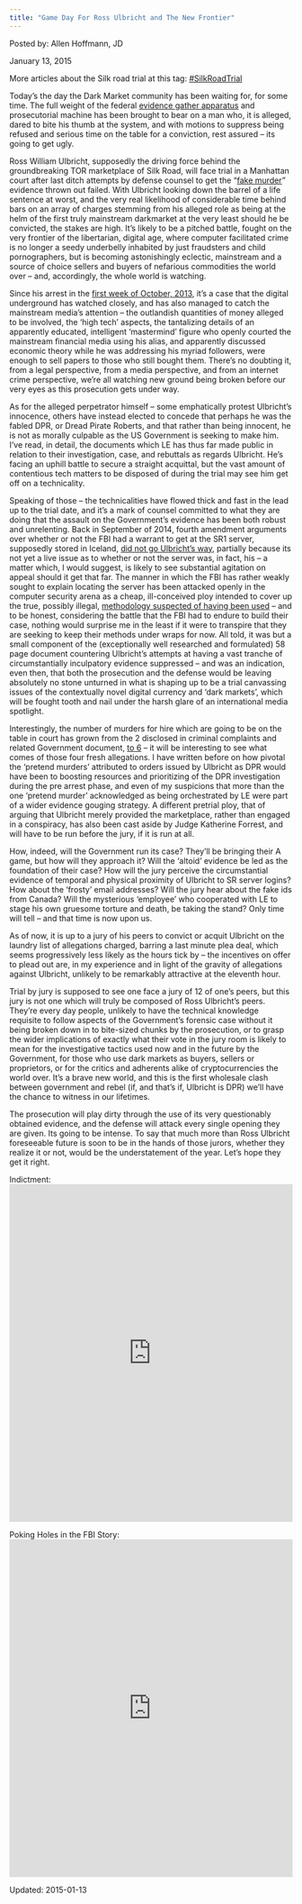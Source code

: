 ```yaml
---
title: "Game Day For Ross Ulbricht and The New Frontier"
---
```



Posted by: Allen Hoffmann, JD

<span>January 13, 2015</span>


<p>More articles about the Silk road trial at this tag: <a href="/tag/SilkRoadTrial/">#SilkRoadTrial</a></p>
<p>Today’s the day the Dark Market community has been waiting for, for some time. The full weight of the federal <a href="http://www.dailydot.com/crime/silk-road-ross-ulbricht-evidence-list/" target="_blank">evidence gather apparatus</a> and prosecutorial machine has been brought to bear on a man who, it is alleged, dared to bite his thumb at the system, and with motions to suppress being refused and serious time on the table for a conviction, rest assured &#8211; its going to get ugly.</p>
<p>Ross William Ulbricht, supposedly the driving force behind the groundbreaking TOR marketplace of Silk Road, will face trial in a Manhattan court after last ditch attempts by defense counsel to get the “<a href="http://www.businessinsider.com/ross-ulbricht-charged-in-2nd-silk-road-murder-for-hire-plot-2013-10" target="_blank">fake murder</a>” evidence thrown out failed. With Ulbricht looking down the barrel of a life sentence at worst, and the very real likelihood of considerable time behind bars on an array of charges stemming from his alleged role as being at the helm of the first truly mainstream darkmarket at the very least should he be convicted, the stakes are high. It’s likely to be a pitched battle, fought on the very frontier of the libertarian, digital age, where computer facilitated crime is no longer a seedy underbelly inhabited by just fraudsters and child pornographers, but is becoming astonishingly eclectic, mainstream and a source of choice sellers and buyers of nefarious commodities the world over – and, accordingly, the whole world is watching.</p>
<p>Since his arrest in the <a href="http://www.forbes.com/sites/alexkonrad/2013/10/02/feds-shut-down-silk-road-owner-known-as-dread-pirate-roberts-arrested/" target="_blank">first week of October, 2013</a>, it’s a case that the digital underground has watched closely, and has also managed to catch the mainstream media’s attention – the outlandish quantities of money alleged to be involved, the ‘high tech’ aspects, the tantalizing details of an apparently educated, intelligent ‘mastermind’ figure who openly courted the mainstream financial media using his alias, and apparently discussed economic theory while he was addressing his myriad followers, were enough to sell papers to those who still bought them. There’s no doubting it, from a legal perspective, from a media perspective, and from an internet crime perspective, we’re all watching new ground being broken before our very eyes as this prosecution gets under way.</p>
<p>As for the alleged perpetrator himself &#8211; some emphatically protest Ulbricht’s innocence, others have instead elected to concede that perhaps he was the fabled DPR, or Dread Pirate Roberts, and that rather than being innocent, he is not as morally culpable as the US Government is seeking to make him. I’ve read, in detail, the documents which LE has thus far made public in relation to their investigation, case, and rebuttals as regards Ulbricht. He’s facing an uphill battle to secure a straight acquittal, but the vast amount of contentious tech matters to be disposed of during the trial may see him get off on a technicality.</p>
<p>Speaking of those &#8211; the technicalities have flowed thick and fast in the lead up to the trial date, and it’s a mark of counsel committed to what they are doing that the assault on the Government’s evidence has been both robust and unrelenting. Back in September of 2014, fourth amendment arguments over whether or not the FBI had a warrant to get at the SR1 server, supposedly stored in Iceland, <a href="http://www.wired.com/2014/10/silk-road-judge-technicality/" target="_blank">did not go Ulbricht’s way</a>, partially because its not yet a live issue as to whether or not the server was, in fact, his – a matter which, I would suggest, is likely to see substantial agitation on appeal should it get that far. The manner in which the FBI has rather weakly sought to explain locating the server has been attacked openly in the computer security arena as a cheap, ill-conceived ploy intended to cover up the true, possibly illegal, <a href="http://krebsonsecurity.com/2014/10/silk-road-lawyers-poke-holes-in-fbis-story/" target="_blank">methodology suspected of having been used</a> – and to be honest, considering the battle that the FBI had to endure to build their case, nothing would surprise me in the least if it were to transpire that they are seeking to keep their methods under wraps for now. All told, it was but a small component of the (exceptionally well researched and formulated) 58 page document countering Ulbricht’s attempts at having a vast tranche of circumstantially inculpatory evidence suppressed – and was an indication, even then, that both the prosecution and the defense would be leaving absolutely no stone unturned in what is shaping up to be a trial canvassing issues of the contextually novel digital currency and ‘dark markets’, which will be fought tooth and nail under the harsh glare of an international media spotlight.</p>
<p>Interestingly, the number of murders for hire which are going to be on the table in court has grown from the 2 disclosed in criminal complaints and related Government document, <a href="http://www.bloomberg.com/news/2014-12-10/silk-road-s-ulbricht-accused-of-six-murder-for-hire-plots.html" target="_blank">to 6</a> – it will be interesting to see what comes of those four fresh allegations. I have written before on how pivotal the ‘pretend murders’ attributed to orders issued by Ulbricht as DPR would have been to boosting resources and prioritizing of the DPR investigation during the pre arrest phase, and even of my suspicions that more than the one ‘pretend murder’ acknowledged as being orchestrated by LE were part of a wider evidence gouging strategy. A different pretrial ploy, that of arguing that Ulbricht merely provided the marketplace, rather than engaged in a conspiracy, has also been cast aside by Judge Katherine Forrest, and will have to be run before the jury, if it is run at all.</p>
<p>How, indeed, will the Government run its case? They’ll be bringing their A game, but how will they approach it? Will the ‘altoid’ evidence be led as the foundation of their case? How will the jury perceive the circumstantial evidence of temporal and physical proximity of Ulbricht to SR server logins? How about the ‘frosty’ email addresses? Will the jury hear about the fake ids from Canada? Will the mysterious ‘employee’ who cooperated with LE to stage his own gruesome torture and death, be taking the stand? Only time will tell – and that time is now upon us.</p>
<p>As of now, it is up to a jury of his peers to convict or acquit Ulbricht on the laundry list of allegations charged, barring a last minute plea deal, which seems progressively less likely as the hours tick by – the incentives on offer to plead out are, in my experience and in light of the gravity of allegations against Ulbricht, unlikely to be remarkably attractive at the eleventh hour.</p>
<p>Trial by jury is supposed to see one face a jury of 12 of one’s peers, but this jury is not one which will truly be composed of Ross Ulbricht’s peers. They’re every day people, unlikely to have the technical knowledge requisite to follow aspects of the Government’s forensic case without it being broken down in to bite-sized chunks by the prosecution, or to grasp the wider implications of exactly what their vote in the jury room is likely to mean for the investigative tactics used now and in the future by the Government, for those who use dark markets as buyers, sellers or proprietors, or for the critics and adherents alike of cryptocurrencies the world over. It’s a brave new world, and this is the first wholesale clash between government and rebel (if, and that’s if, Ulbricht is DPR) we’ll have the chance to witness in our lifetimes.</p>
<p>The prosecution will play dirty through the use of its very questionably obtained evidence, and the defense will attack every single opening they are given. Its going to be intense. To say that much more than Ross Ulbricht foreseeable future is soon to be in the hands of those jurors, whether they realize it or not, would be the understatement of the year. Let’s hope they get it right.</p>
<p>Indictment:<br />
<iframe width="100%" height="600" class="scribd_iframe_embed" src="https://www.scribd.com/embeds/204625077/content?start_page=1&amp;view_mode=scroll&amp;show_recommendations=true" data-auto-height="false" data-aspect-ratio="undefined" scrolling="no" id="doc_6632" frameborder="0"></iframe></p>
<p>Poking Holes in the FBI Story:<br />
<iframe width="100%" height="600" class="scribd_iframe_embed" src="https://www.scribd.com/embeds/252473514/content?start_page=1&amp;view_mode=scroll&amp;show_recommendations=true" data-auto-height="false" data-aspect-ratio="undefined" scrolling="no" id="doc_89807" frameborder="0"></iframe></p>

Updated: 2015-01-13

    
